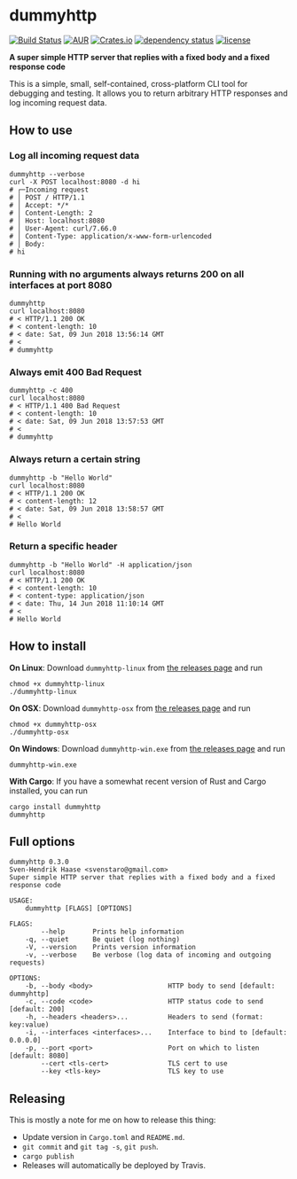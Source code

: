 # dummyhttp

[![Build Status](https://travis-ci.com/svenstaro/dummyhttp.svg?branch=master)](https://travis-ci.com/svenstaro/dummyhttp)
[![AUR](https://img.shields.io/aur/version/dummyhttp.svg)](https://aur.archlinux.org/packages/dummyhttp/)
[![Crates.io](https://img.shields.io/crates/v/dummyhttp.svg)](https://crates.io/crates/dummyhttp)
[![dependency status](https://deps.rs/repo/github/svenstaro/dummyhttp/status.svg)](https://deps.rs/repo/github/svenstaro/dummyhttp)
[![license](http://img.shields.io/badge/license-MIT-blue.svg)](https://github.com/svenstaro/dummyhttp/blob/master/LICENSE)

**A super simple HTTP server that replies with a fixed body and a fixed response code**

This is a simple, small, self-contained, cross-platform CLI tool for debugging
and testing. It allows you to return arbitrary HTTP responses and log incoming request data.

## How to use

### Log all incoming request data

    dummyhttp --verbose
    curl -X POST localhost:8080 -d hi
    # ┌─Incoming request
    # │ POST / HTTP/1.1
    # │ Accept: */*
    # │ Content-Length: 2
    # │ Host: localhost:8080
    # │ User-Agent: curl/7.66.0
    # │ Content-Type: application/x-www-form-urlencoded
    # │ Body:
    # hi

### Running with no arguments always returns 200 on all interfaces at port 8080

    dummyhttp
    curl localhost:8080
    # < HTTP/1.1 200 OK
    # < content-length: 10
    # < date: Sat, 09 Jun 2018 13:56:14 GMT
    # <
    # dummyhttp

### Always emit 400 Bad Request

    dummyhttp -c 400
    curl localhost:8080
    # < HTTP/1.1 400 Bad Request
    # < content-length: 10
    # < date: Sat, 09 Jun 2018 13:57:53 GMT
    # <
    # dummyhttp

### Always return a certain string

    dummyhttp -b "Hello World"
    curl localhost:8080
    # < HTTP/1.1 200 OK
    # < content-length: 12
    # < date: Sat, 09 Jun 2018 13:58:57 GMT
    # <
    # Hello World

### Return a specific header

    dummyhttp -b "Hello World" -H application/json
    curl localhost:8080
    # < HTTP/1.1 200 OK
    # < content-length: 10
    # < content-type: application/json
    # < date: Thu, 14 Jun 2018 11:10:14 GMT
    # <
    # Hello World

## How to install

**On Linux**: Download `dummyhttp-linux` from [the releases page](https://github.com/svenstaro/dummyhttp/releases) and run

    chmod +x dummyhttp-linux
    ./dummyhttp-linux

**On OSX**: Download `dummyhttp-osx` from [the releases page](https://github.com/svenstaro/dummyhttp/releases) and run

    chmod +x dummyhttp-osx
    ./dummyhttp-osx

**On Windows**: Download `dummyhttp-win.exe` from [the releases page](https://github.com/svenstaro/dummyhttp/releases) and run

    dummyhttp-win.exe

**With Cargo**: If you have a somewhat recent version of Rust and Cargo installed, you can run

    cargo install dummyhttp
    dummyhttp

## Full options

    dummyhttp 0.3.0
    Sven-Hendrik Haase <svenstaro@gmail.com>
    Super simple HTTP server that replies with a fixed body and a fixed response code

    USAGE:
        dummyhttp [FLAGS] [OPTIONS]

    FLAGS:
            --help       Prints help information
        -q, --quiet      Be quiet (log nothing)
        -V, --version    Prints version information
        -v, --verbose    Be verbose (log data of incoming and outgoing requests)

    OPTIONS:
        -b, --body <body>                   HTTP body to send [default: dummyhttp]
        -c, --code <code>                   HTTP status code to send [default: 200]
        -h, --headers <headers>...          Headers to send (format: key:value)
        -i, --interfaces <interfaces>...    Interface to bind to [default: 0.0.0.0]
        -p, --port <port>                   Port on which to listen [default: 8080]
            --cert <tls-cert>               TLS cert to use
            --key <tls-key>                 TLS key to use

## Releasing

This is mostly a note for me on how to release this thing:

- Update version in `Cargo.toml` and `README.md`.
- `git commit` and `git tag -s`, `git push`.
- `cargo publish`
- Releases will automatically be deployed by Travis.
